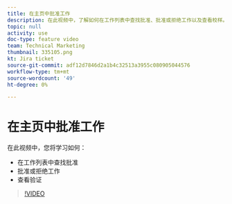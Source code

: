 ```yaml
---
title: 在主页中批准工作
description: 在此视频中，了解如何在工作列表中查找批准、批准或拒绝工作以及查看校样。
topic: null
activity: use
doc-type: feature video
team: Technical Marketing
thumbnail: 335105.png
kt: Jira ticket
source-git-commit: adf12d7846d2a1b4c32513a3955c080905044576
workflow-type: tm+mt
source-wordcount: '49'
ht-degree: 0%

---
```


# 在主页中批准工作

在此视频中，您将学习如何：

* 在工作列表中查找批准
* 批准或拒绝工作
* 查看验证

>[!VIDEO](https://video.tv.adobe.com/v/335105/?quality=12)
